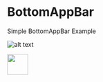 # BottomAppBar
Simple BottomAppBar Example

![alt text](https://github.com/ervinod/BottomAppBar/blob/master/Screenshot.png)

<img src="https://github.com/ervinod/BottomAppBar/blob/master/Screenshot.png" width="48">
